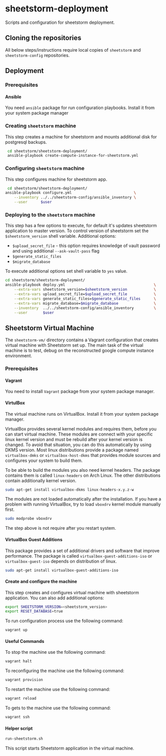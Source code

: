 # sheetstorm-deployment

Scripts and configuration for sheetstorm deployment.

## Cloning the repositories

All below steps/instructions require local copies of `sheetstorm` and `sheetstorm-config` repositories.

## Deployment

### Prerequisites

#### Ansible

You need `ansible` package for run configuration playbooks. Install it from your system package manager

### Creating `sheetstorm` machine

This step creates a machine for sheetstorm and mounts additional disk for postgresql backups.

```bash
 cd sheetstorm/sheetstorm-deployment/
 ansible-playbook create-compute-instance-for-sheetstorm.yml
```

### Configuring `sheetstorm` machine

This step configures machine for sheetstorm app.

```bash
 cd sheetstorm/sheetstorm-deployment/
ansible-playbook configure.yml                            \
    --inventory ../../sheetstorm-config/ansible_inventory \
    --user      $user
```

### Deploying to the `sheetstorm` machine

This step has a few options to execute, for default it's updates sheetstorm application to master version.
To control version of sheetstorm set the `$sheetstorm_version` shell variable.
Additional options:
- `$upload_secret_file` - this option requires knowledge of vault password and using additional `--ask-vault-pass` flag
- `$generate_static_files`
- `$migrate_database`

To execute additional options set shell variable to `yes` value.

```bash
cd sheetstorm/sheetstorm-deployment/
ansible-playbook deploy.yml                                        \
    --extra-vars sheetstorm_version=$sheetstorm_version            \
    --extra-vars upload_secret_file=$upload_secret_file            \
    --extra-vars generate_static_files=$generate_static_files      \
    --extra-vars migrate_database=$migrate_database                \
    --inventory  ../../sheetstorm-config/ansible_inventory         \
    --user       $user
```

## Sheetstorm Virtual Machine

The `sheetstorm-vm/` directory contains a Vagrant configuration that creates virtual machine with Sheetstorm set up.
The main task of the virtual machine is to test, debug on the reconstructed google compute instance environment.

### Prerequisites

#### Vagrant

You need to install `Vagrant` package from your system package manager.

#### VirtulBox

The virtual machine runs on VirtualBox. Install it from your system package manager.

VirtualBox provides several kernel modules and requires them, before you can start virtual machine.
These modules are connect with your specific linux kernel version and must be rebuild after your kernel version is changed.
To avoid that situation, you can do this automatically by using DKMS version. Most linux distributions provide a package named
`virtualbox-dmks` or `virtualbox-host-dkms` that provides module sources and configures your system to build them.

To be able to build the modules you also need kernel headers. The package contains them is called `linux-headers` on Arch Linux.
The other distributions contain additionally kernel version.

```bash
sudo apt-get install virtualbox-dkms linux-headers-x.y.z-w
```

The modules are not loaded automatically after the installation.
If you have a problem with running VirtualBox, try to load `vboxdrv` kernel module manually first.

```bash
sudo modprobe vboxdrv
```
The step above is not require after you restart system.

#### VirtualBox Guest Additions

This package provides a set of additional drivers and software that improve performance.
The package is called `virtualbox-guest-additions-iso` or `virtualbox-guest-iso` depends on distribution of linux.

```bash
sudo apt-get install virtualbox-guest-additions-iso
```

#### Create and configure the machine

This step creates and configures virtual machine with sheetstorm application.
You can also add additional options:

```bash
export SHEETSTORM_VERSION=<sheetstorm_version>
export RESET_DATABASE=true
```
To run configuration process use the following command:

```bash
vagrant up
```

#### Useful Commands

To stop the machine use the following command:

```bash
vagrant halt
```

To reconfiguring the machine use the following command:

```bash
vagrant provision
```

To restart the machine use the following command:

```bash
vagrant reload
```

To gets to the machine use the following command:

```bash
vagrant ssh
```

#### Helper script

```bash
run-sheetstorm.sh
```
This script starts Sheetstorm application in the virtual machine.
